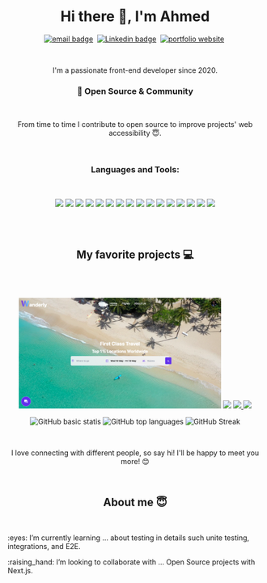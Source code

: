 <p>
<h1 align="center">Hi there 👋, I'm Ahmed</h1>
</p>
<p align="center">
<a href="mailto:ahmedtakeshy7@email.com"><img src="https://img.shields.io/badge/Gmail-D14836?style=for-the-badge&logo=gmail&logoColor=white" alt="email badge" /></a>&nbsp;
<a href="https://www.linkedin.com/in/ahmedabdelsamiee/" target="_blank"><img src="https://img.shields.io/badge/LinkedIn-0077B5?style=for-the-badge&logo=linkedin&logoColor=white" alt="Linkedin badge"/></a>&nbsp;
<a href="https://Takeshy.tech" target="_blank"><img src="https://img.shields.io/badge/Portfolio-%23000000.svg?style=for-the-badge&logo=firefox&logoColor=#FF7139" alt="portfolio website"></a>&nbsp;
</p>
<br/>


<p align="center">I'm a passionate front-end developer since 2020.</p>

<h3 align="center">💟 Open Source & Community</h3>

<br />

<p align="center" >From time to time I contribute to open source to improve projects' web accessibility 😇.</p>

<br />

<h3 align="center">Languages and Tools:</h3>

<br />

<p align="center">
<img src="https://img.shields.io/badge/HTML5-E34F26?style=for-the-badge&logo=html5&logoColor=white" />
<img src="https://img.shields.io/badge/-css3-1572B6?&style=for-the-badge&logo=css3&logoColor=white" />  
<img src="https://img.shields.io/badge/-javascript-F7DF1E?&style=for-the-badge&logo=javascript&logoColor=black" />
<img src="https://img.shields.io/badge/TypeScript-007ACC?style=for-the-badge&logo=typescript&logoColor=white" />
<img src="https://img.shields.io/badge/-ReactJS-grey?&style=for-the-badge&logo=react&logoColor=61DAFB" />
<img src="https://img.shields.io/badge/React_Router-CA4245?style=for-the-badge&logo=react-router&logoColor=white"/>
<img src="https://img.shields.io/badge/Next-black?style=for-the-badge&logo=next.js&logoColor=white"/>
<img src="https://img.shields.io/badge/Prisma-3982CE?style=for-the-badge&logo=Prisma&logoColor=white" />
<img src="https://img.shields.io/badge/Redux-593D88?style=for-the-badge&logo=redux&logoColor=white"/>
<img src="https://img.shields.io/badge/Bootstrap-563D7C?style=for-the-badge&logo=bootstrap&logoColor=white" />
<img src="https://img.shields.io/badge/Tailwind_CSS-38B2AC?style=for-the-badge&logo=tailwind-css&logoColor=white"/>
<img src="https://img.shields.io/badge/Sass-CC6699?style=for-the-badge&logo=sass&logoColor=white" />
<img src="https://img.shields.io/badge/npm-CB3837?style=for-the-badge&logo=npm&logoColor=white" /> 
<img src="https://img.shields.io/badge/-Git-F05032?&style=for-the-badge&logo=git&logoColor=white" /> 
<img src="https://img.shields.io/badge/github-%23121011.svg?style=for-the-badge&logo=github&logoColor=white" />
<img src="https://img.shields.io/badge/Jest-323330?style=for-the-badge&logo=Jest&logoColor=white"/>  
</p>

<br />
<br />
<h2 align="center">My favorite projects 💻</h2>
<br />
<br />

<p align="center">
  <img width="400" src="https://github.com/AhmedTakeshy/Wanderly/blob/master/public/wanderly.png" />
  <img width="400" src="https://github.com/AhmedTakeshy/HoReCa/blob/master/public/images/horeca-main%20sec.png" />
  
 <a href="https://github.com/AhmedTakeshy/Wanderly">
  <img align="" src="https://github-readme-stats.vercel.app/api/pin/?username=AhmedTakeshy&repo=Wanderly&theme=tokyonight" />
</a>
  <a href="https://github.com/AhmedTakeshy/Horeca">
    <img align="" src="https://github-readme-stats.vercel.app/api/pin/?username=AhmedTakeshy&repo=Horeca&theme=tokyonight" />
  </a>
</p>
<p align="center">
<img src="https://github-readme-stats-007.vercel.app/api?username=AhmedTakeshy&theme=radical&show_icons=true&hide_border=true&count_private=true&show=prs_merged_percentage,prs_private" alt="GitHub basic statis"/>
<img src="https://github-readme-stats-007.vercel.app/api/top-langs/?username=AhmedTakeshy&theme=radical&show_icons=true&hide_border=true&layout=compact" alt="GitHub top languages" width="355"/>
<img src="https://streak-stats.demolab.com?user=AhmedTakeshy&theme=radical" alt="GitHub Streak"  />
</p>

<br />
<p align="center">
I love connecting with different people, so say hi! I'll be happy to meet you more! 😊
</p>

<br />
<h2 align="center">About me 😇</h2>
<br />
<p>:eyes: I’m currently learning ... about testing in details such unite testing, integrations, and E2E.</p>
<p>:raising_hand: I’m looking to collaborate with ... Open Source projects with Next.js.</p>
